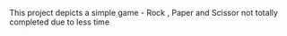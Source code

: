 This project depicts a simple game - Rock , Paper and Scissor
not totally completed due to less time
